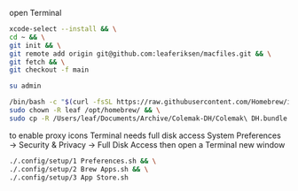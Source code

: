 open Terminal
```bash
xcode-select --install && \
cd ~ && \
git init && \
git remote add origin git@github.com:leaferiksen/macfiles.git && \
git fetch && \
git checkout -f main
```
```bash
su admin
```
```bash
/bin/bash -c "$(curl -fsSL https://raw.githubusercontent.com/Homebrew/install/HEAD/install.sh)" && \
sudo chown -R leaf /opt/homebrew/ && \
sudo cp -R /Users/leaf/Documents/Archive/Colemak-DH/Colemak\ DH.bundle /Library/Keyboard\ Layouts/Colemak\ DH.bundle
```
to enable proxy icons Terminal needs full disk access
System Preferences → Security & Privacy → Full Disk Access
then open a Terminal new window
```bash
./.config/setup/1 Preferences.sh && \
./.config/setup/2 Brew Apps.sh && \
./.config/setup/3 App Store.sh
```
